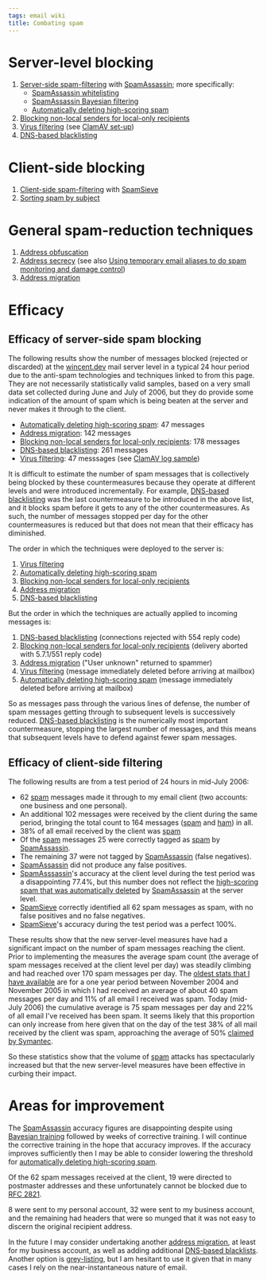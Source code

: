 ```yaml
---
tags: email wiki
title: Combating spam
---
```


# Server-level blocking

1.  [Server-side spam-filtering](/wiki/Server-side_spam-filtering) with [SpamAssassin](/wiki/SpamAssassin); more specifically:
    -   [SpamAssassin whitelisting](/wiki/SpamAssassin_whitelisting)
    -   [SpamAssassin Bayesian filtering](/wiki/SpamAssassin_Bayesian_filtering)
    -   [Automatically deleting high-scoring spam](/wiki/Automatically_deleting_high-scoring_spam)
2.  [Blocking non-local senders for local-only recipients](/wiki/Blocking_non-local_senders_for_local-only_recipients)
3.  [Virus filtering](/wiki/Virus_filtering) (see [ClamAV set-up](/wiki/ClamAV_set-up))
4.  [DNS-based blacklisting](/wiki/DNS-based_blacklisting)

# Client-side blocking

1.  [Client-side spam-filtering](/wiki/Client-side_spam-filtering) with [SpamSieve](/wiki/SpamSieve)
2.  [Sorting spam by subject](/wiki/Sorting_spam_by_subject)

# General spam-reduction techniques

1.  [Address obfuscation](/wiki/Address_obfuscation)
2.  [Address secrecy](/wiki/Address_secrecy) (see also [Using temporary email aliases to do spam monitoring and damage control](/wiki/Using_temporary_email_aliases_to_do_spam_monitoring_and_damage_control))
3.  [Address migration](/wiki/Address_migration)

# Efficacy

## Efficacy of server-side spam blocking

The following results show the number of messages blocked (rejected or discarded) at the [wincent.dev](/wiki/wincent.dev) mail server level in a typical 24 hour period due to the anti-spam technologies and techniques linked to from this page. They are not necessarily statistically valid samples, based on a very small data set collected during June and July of 2006, but they do provide some indication of the amount of spam which is being beaten at the server and never makes it through to the client.

-   [Automatically deleting high-scoring spam](/wiki/Automatically_deleting_high-scoring_spam): 47 messages
-   [Address migration](/wiki/Address_migration): 142 messages
-   [Blocking non-local senders for local-only recipients](/wiki/Blocking_non-local_senders_for_local-only_recipients): 178 messages
-   [DNS-based blacklisting](/wiki/DNS-based_blacklisting): 261 messages
-   [Virus filtering](/wiki/Virus_filtering): 47 messsages (see [ClamAV log sample](/wiki/ClamAV_log_sample))

It is difficult to estimate the number of spam messages that is collectively being blocked by these countermeasures because they operate at different levels and were introduced incrementally. For example, [DNS-based blacklisting](/wiki/DNS-based_blacklisting) was the last countermeasure to be introduced in the above list, and it blocks spam before it gets to any of the other countermeasures. As such, the number of messages stopped per day for the other countermeasures is reduced but that does not mean that their efficacy has diminished.

The order in which the techniques were deployed to the server is:

1.  [Virus filtering](/wiki/Virus_filtering)
2.  [Automatically deleting high-scoring spam](/wiki/Automatically_deleting_high-scoring_spam)
3.  [Blocking non-local senders for local-only recipients](/wiki/Blocking_non-local_senders_for_local-only_recipients)
4.  [Address migration](/wiki/Address_migration)
5.  [DNS-based blacklisting](/wiki/DNS-based_blacklisting)

But the order in which the techniques are actually applied to incoming messages is:

1.  [DNS-based blacklisting](/wiki/DNS-based_blacklisting) (connections rejected with 554 reply code)
2.  [Blocking non-local senders for local-only recipients](/wiki/Blocking_non-local_senders_for_local-only_recipients) (delivery aborted with 5.7.1/551 reply code)
3.  [Address migration](/wiki/Address_migration) ("User unknown" returned to spammer)
4.  [Virus filtering](/wiki/Virus_filtering) (message immediately deleted before arriving at mailbox)
5.  [Automatically deleting high-scoring spam](/wiki/Automatically_deleting_high-scoring_spam) (message immediately deleted before arriving at mailbox)

So as messages pass through the various lines of defense, the number of spam messages getting through to subsequent levels is successively reduced. [DNS-based blacklisting](/wiki/DNS-based_blacklisting) is the numerically most important countermeasure, stopping the largest number of messages, and this means that subsequent levels have to defend against fewer spam messages.

## Efficacy of client-side filtering

The following results are from a test period of 24 hours in mid-July 2006:

-   62 [spam](/wiki/spam) messages made it through to my email client (two accounts: one business and one personal).
-   An additional 102 messages were received by the client during the same period, bringing the total count to 164 messages ([spam](/wiki/spam) and [ham](/wiki/ham)) in all.
-   38% of all email received by the client was [spam](/wiki/spam)
-   Of the [spam](/wiki/spam) messages 25 were correctly tagged as [spam](/wiki/spam) by [SpamAssassin](/wiki/SpamAssassin).
-   The remaining 37 were not tagged by [SpamAssassin](/wiki/SpamAssassin) (false negatives).
-   [SpamAssassin](/wiki/SpamAssassin) did not produce any false positives.
-   [SpamAsssassin](/wiki/SpamAsssassin)'s accuracy at the client level during the test period was a disappointing 77.4%, but this number does not reflect the [high-scoring spam that was automatically deleted](/wiki/Automatically_deleting_high-scoring_spam) by [SpamAssassin](/wiki/SpamAssassin) at the server level.
-   [SpamSieve](/wiki/SpamSieve) correctly identified all 62 spam messages as spam, with no false positives and no false negatives.
-   [SpamSieve](/wiki/SpamSieve)'s accuracy during the test period was a perfect 100%.

These results show that the new server-level measures have had a significant impact on the number of spam messages reaching the client. Prior to implementing the measures the average spam count (the average of spam messages received at the client level per day) was steadily climbing and had reached over 170 spam messages per day. The [oldest stats that I have available](http://wincent.dev/a/about/wincent/weblog/archives/2005/11/spamsieve_one_y.php) are for a one year period between November 2004 and November 2005 in which I had received an average of about 40 spam messages per day and 11% of all email I received was spam. Today (mid-July 2006) the cumulative average is 75 spam messages per day and 22% of all email I've received has been spam. It seems likely that this proportion can only increase from here given that on the day of the test 38% of all mail received by the client was spam, approaching the average of 50% [claimed by Symantec](http://www.washingtonpost.com/wp-dyn/content/article/2006/05/16/AR2006051601873.html?referrer=email&referrer=email).

So these statistics show that the volume of [spam](/wiki/spam) attacks has spectacularly increased but that the new server-level measures have been effective in curbing their impact.

# Areas for improvement

The [SpamAssassin](/wiki/SpamAssassin) accuracy figures are disappointing despite using [Bayesian training](/wiki/SpamAssassin_Bayesian_filtering) followed by weeks of corrective training. I will continue the corrective training in the hope that accuracy improves. If the accuracy improves sufficiently then I may be able to consider lowering the threshold for [automatically deleting high-scoring spam](/wiki/automatically_deleting_high-scoring_spam).

Of the 62 spam messages received at the client, 19 were directed to postmaster addresses and these unfortunately cannot be blocked due to [RFC 2821](/wiki/RFC_2821).

8 were sent to my personal account, 32 were sent to my business account, and the remaining had headers that were so munged that it was not easy to discern the original recipient address.

In the future I may consider undertaking another [address migration](/wiki/address_migration), at least for my business account, as well as adding additional [DNS-based blacklists](/wiki/DNS-based_blacklists). Another option is [grey-listing](/wiki/grey-listing), but I am hesitant to use it given that in many cases I rely on the near-instantaneous nature of email.
